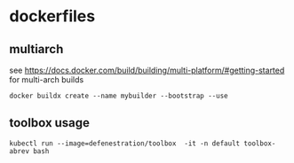 # dockerfiles

## multiarch
see https://docs.docker.com/build/building/multi-platform/#getting-started for multi-arch builds

`docker buildx create --name mybuilder --bootstrap --use`


## toolbox usage


```
kubectl run --image=defenestration/toolbox  -it -n default toolbox-abrev bash
```
